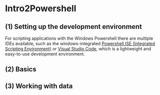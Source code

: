 # Intro2Powershell

## (1) Setting up the development environment
For scripting applications with the Windows Powershell there are multiple IDEs available, such as the windows-integrated [Powershell ISE (Integrated Scripting Environment)](https://docs.microsoft.com/en-us/powershell/scripting/core-powershell/ise/introducing-the-windows-powershell-ise?view=powershell-6) or [Visual Studio Code](https://code.visualstudio.com/), which is a lightweight and easy-to-use development environment.

## (2) Basics

## (3) Working with data
